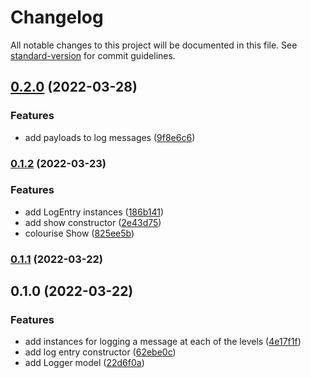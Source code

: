 # Changelog

All notable changes to this project will be documented in this file. See [standard-version](https://github.com/conventional-changelog/standard-version) for commit guidelines.

## [0.2.0](https://github.com/thewilkybarkid/logger-fp-ts/compare/v0.1.2...v0.2.0) (2022-03-28)


### Features

* add payloads to log messages ([9f8e6c6](https://github.com/thewilkybarkid/logger-fp-ts/commit/9f8e6c688613b9e39884e266c581b05a2a76d6ab))

### [0.1.2](https://github.com/thewilkybarkid/logger-fp-ts/compare/v0.1.1...v0.1.2) (2022-03-23)


### Features

* add LogEntry instances ([186b141](https://github.com/thewilkybarkid/logger-fp-ts/commit/186b141b400e23cac8c345e7a93d52eabe969147))
* add show constructor ([2e43d75](https://github.com/thewilkybarkid/logger-fp-ts/commit/2e43d75a8979f1907718c2104e4cabbf2cf97e31))
* colourise Show ([825ee5b](https://github.com/thewilkybarkid/logger-fp-ts/commit/825ee5be3d02d94af44a715b09dde346e1118e98))

### [0.1.1](https://github.com/thewilkybarkid/logger-fp-ts/compare/v0.1.0...v0.1.1) (2022-03-22)

## 0.1.0 (2022-03-22)


### Features

* add instances for logging a message at each of the levels ([4e17f1f](https://github.com/thewilkybarkid/logger-ts/commit/4e17f1f3176f1a41eec80997ff9db85615e1e2df))
* add log entry constructor ([62ebe0c](https://github.com/thewilkybarkid/logger-ts/commit/62ebe0ca4f6e57a328898990fccead22aad3a552))
* add Logger model ([22d6f0a](https://github.com/thewilkybarkid/logger-ts/commit/22d6f0acc21450e5ea831e2a93f9be67f73642fa))
